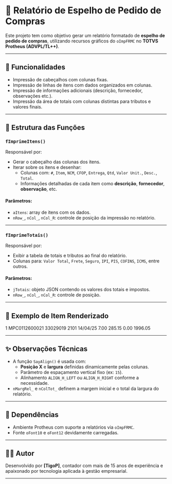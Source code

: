 # 🧾 Relatório de Espelho de Pedido de Compras

Este projeto tem como objetivo gerar um relatório formatado de **espelho de pedido de compras**, utilizando recursos gráficos do `oImpFRMC` no **TOTVS Protheus (ADVPL/TL++)**.

---

## 📌 Funcionalidades

- Impressão de cabeçalhos com colunas fixas.
- Impressão de linhas de itens com dados organizados em colunas.
- Impressão de informações adicionais (descrição, fornecedor, observações etc.).
- Impressão da área de totais com colunas distintas para tributos e valores finais.

---

## 🧱 Estrutura das Funções

### `fImprimeItens()`

Responsável por:

- Gerar o cabeçalho das colunas dos itens.
- Iterar sobre os itens e desenhar:
  - Colunas com: `#`, `Item`, `NCM`, `CFOP`, `Entrega`, `Qtd`, `Valor Unit.`, `Desc.`, `Total`.
  - Informações detalhadas de cada item como **descrição**, **fornecedor**, **observação**, etc.

#### Parâmetros:
- `aItens`: array de itens com os dados.
- `nRow_`, `nCol_`, `nCol_R`: controle de posição da impressão no relatório.

---

### `fImprimeTotais()`

Responsável por:

- Exibir a tabela de totais e tributos ao final do relatório.
- Colunas para: `Valor Total`, `Frete`, `Seguro`, `IPI`, `PIS`, `COFINS`, `ICMS`, entre outros.

#### Parâmetros:
- `jTotais`: objeto JSON contendo os valores dos totais e impostos.
- `nRow_`, `nCol_`, `nCol_R`: controle de posição.

---

## 🧮 Exemplo de Item Renderizado

1 MPC0112600021 33029019 2101 14/04/25 7.00 285.15 0.00 1996.05

---

## ✨ Observações Técnicas

- A função `SayAlign()` é usada com:
  - **Posição X** e **largura** definidas dinamicamente pelas colunas.
  - Parâmetro de espaçamento vertical fixo (ex: `15`).
  - Alinhamento `ALIGN_H_LEFT` ou `ALIGN_H_RIGHT` conforme a necessidade.
- `nMargRel_` e `nColTot_` definem a margem inicial e o total da largura do relatório.

---

## 📎 Dependências

- Ambiente Protheus com suporte a relatórios via `oImpFRMC`.
- Fonte `oFont10` e `oFont12` devidamente carregadas.

---

## 👨‍💻 Autor

Desenvolvido por **[TigoP]**, contador com mais de 15 anos de experiência e apaixonado por tecnologia aplicada à gestão empresarial.

---
